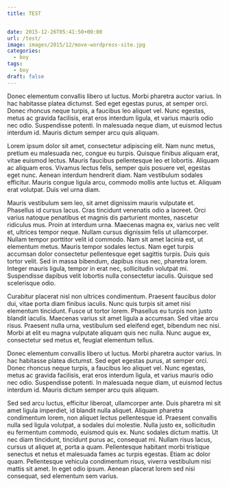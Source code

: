 ```yaml
---
title: TEST


date: 2015-12-26T05:41:50+00:00
url: /test/
image: images/2015/12/move-wordpress-site.jpg
categories:
  - boy
tags:
  - boy
draft: false
---
```

Donec elementum convallis libero ut luctus. Morbi pharetra auctor varius. In hac habitasse platea dictumst. Sed eget egestas purus, at semper orci. Donec rhoncus neque turpis, a faucibus leo aliquet vel. Nunc egestas, metus ac gravida facilisis, erat eros interdum ligula, et varius mauris odio nec odio. Suspendisse potenti. In malesuada neque diam, ut euismod lectus interdum id. Mauris dictum semper arcu quis aliquam.
<!--more-->

Lorem ipsum dolor sit amet, consectetur adipiscing elit. Nam nunc metus, pretium eu malesuada nec, congue eu turpis. Quisque finibus aliquam erat, vitae euismod lectus. Mauris faucibus pellentesque leo et lobortis. Aliquam ac aliquam eros. Vivamus lectus felis, semper quis posuere vel, egestas eget nunc. Aenean interdum hendrerit diam. Nam vestibulum sodales efficitur. Mauris congue ligula arcu, commodo mollis ante luctus et. Aliquam erat volutpat. Duis vel urna diam.

Mauris vestibulum sem leo, sit amet dignissim mauris vulputate et. Phasellus id cursus lacus. Cras tincidunt venenatis odio a laoreet. Orci varius natoque penatibus et magnis dis parturient montes, nascetur ridiculus mus. Proin at interdum urna. Maecenas magna ex, varius nec velit et, ultrices tempor neque. Nullam cursus dignissim felis ut ullamcorper. Nullam tempor porttitor velit id commodo. Nam sit amet lacinia est, ut elementum metus. Mauris tempor sodales lectus. Nam eget turpis accumsan dolor consectetur pellentesque eget sagittis turpis. Duis quis tortor velit. Sed in massa bibendum, dapibus risus nec, pharetra lorem. Integer mauris ligula, tempor in erat nec, sollicitudin volutpat mi. Suspendisse dapibus velit lobortis nulla consectetur iaculis. Quisque sed scelerisque odio.

Curabitur placerat nisl non ultrices condimentum. Praesent faucibus dolor dui, vitae porta diam finibus iaculis. Nunc quis turpis sit amet nisi elementum tincidunt. Fusce ut tortor lorem. Phasellus eu turpis non justo blandit iaculis. Maecenas varius sit amet ligula a accumsan. Sed vitae arcu risus. Praesent nulla urna, vestibulum sed eleifend eget, bibendum nec nisi. Morbi at elit eu magna vulputate aliquam quis nec nulla. Nunc augue ex, consectetur sed metus et, feugiat elementum tellus.

Donec elementum convallis libero ut luctus. Morbi pharetra auctor varius. In hac habitasse platea dictumst. Sed eget egestas purus, at semper orci. Donec rhoncus neque turpis, a faucibus leo aliquet vel. Nunc egestas, metus ac gravida facilisis, erat eros interdum ligula, et varius mauris odio nec odio. Suspendisse potenti. In malesuada neque diam, ut euismod lectus interdum id. Mauris dictum semper arcu quis aliquam.


Sed sed arcu luctus, efficitur liberoat, ullamcorper ante. Duis pharetra mi sit amet ligula imperdiet, id blandit nulla aliquet. Aliquam pharetra condimentum lorem, non aliquet lectus pellentesque id. Praesent convallis nulla sed ligula volutpat, a sodales dui molestie. Nulla justo ex, sollicitudin eu fermentum commodo, euismod quis ex. Nunc sodales dictum mattis. Ut nec diam tincidunt, tincidunt purus ac, consequat mi. Nullam risus lacus, cursus ut aliquet at, porta a quam. Pellentesque habitant morbi tristique senectus et netus et malesuada fames ac turpis egestas. Etiam ac dolor quam. Pellentesque vehicula condimentum risus, viverra vestibulum nisi mattis sit amet. In eget odio ipsum. Aenean placerat lorem sed nisi consequat, sed elementum sem varius.

